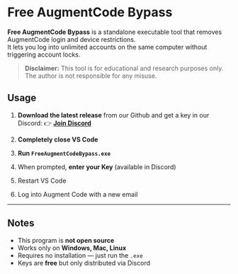 # Free AugmentCode Bypass

**Free AugmentCode Bypass** is a standalone executable tool that removes AugmentCode login and device restrictions.  
It lets you log into unlimited accounts on the same computer without triggering account locks.

> **Disclaimer:** This tool is for educational and research purposes only.  
> The author is not responsible for any misuse.

## Usage

1. **Download the latest release** from our Github and get a key in our Discord:
   👉 **[Join Discord](https://discord.gg/C45ngMAkAZ)**

2. **Completely close VS Code**
3. **Run `FreeAugmentCodeBypass.exe`**
4. When prompted, **enter your Key** (available in Discord)
5. Restart VS Code
6. Log into Augment Code with a new email

---

## Notes

- This program is **not open source**
- Works only on **Windows, Mac, Linux**
- Requires no installation — just run the `.exe`
- Keys are **free** but only distributed via Discord
